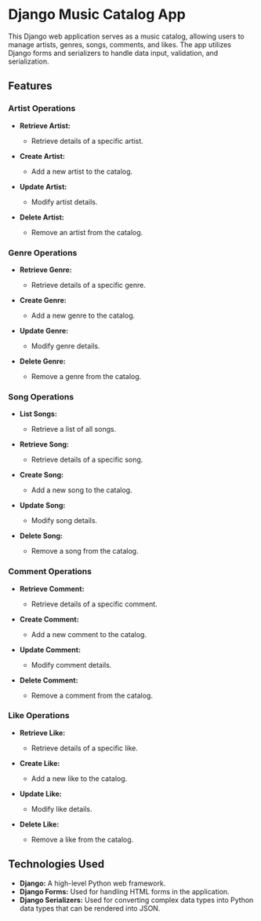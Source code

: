 # Django Music Catalog App

This Django web application serves as a music catalog, allowing users to manage artists, genres, songs, comments, and likes. The app utilizes Django forms and serializers to handle data input, validation, and serialization.

## Features

### Artist Operations

- **Retrieve Artist:**
  - Retrieve details of a specific artist.

- **Create Artist:**
  - Add a new artist to the catalog.

- **Update Artist:**
  - Modify artist details.

- **Delete Artist:**
  - Remove an artist from the catalog.

### Genre Operations

- **Retrieve Genre:**
  - Retrieve details of a specific genre.

- **Create Genre:**
  - Add a new genre to the catalog.

- **Update Genre:**
  - Modify genre details.

- **Delete Genre:**
  - Remove a genre from the catalog.

### Song Operations

- **List Songs:**
  - Retrieve a list of all songs.

- **Retrieve Song:**
  - Retrieve details of a specific song.

- **Create Song:**
  - Add a new song to the catalog.

- **Update Song:**
  - Modify song details.

- **Delete Song:**
  - Remove a song from the catalog.

### Comment Operations

- **Retrieve Comment:**
  - Retrieve details of a specific comment.

- **Create Comment:**
  - Add a new comment to the catalog.

- **Update Comment:**
  - Modify comment details.

- **Delete Comment:**
  - Remove a comment from the catalog.

### Like Operations

- **Retrieve Like:**
  - Retrieve details of a specific like.

- **Create Like:**
  - Add a new like to the catalog.

- **Update Like:**
  - Modify like details.

- **Delete Like:**
  - Remove a like from the catalog.

## Technologies Used

- **Django:** A high-level Python web framework.
- **Django Forms:** Used for handling HTML forms in the application.
- **Django Serializers:** Used for converting complex data types into Python data types that can be rendered into JSON.

